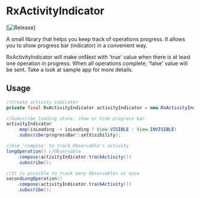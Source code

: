 # RxActivityIndicator

[![Release](https://jitpack.io/v/marcinax/RxActivityIndicator-Android.svg)]

A small library that helps you keep track of operations progress. It allows you to show progress bar (indicator) in a convenient way.

RxActivityIndicator will make onNext with 'true' value when there is at least one operation in progress. When all operations complete, 'false' value will be sent. Take a look at sample app for more details.

Usage
---
```java
//Create activity indicator
private final RxActivityIndicator activityIndicator = new RxActivityIndicator();

//Subscribe loading state, show or hide progress bar
activityIndicator
    .map(isLoading -> isLoading ? View.VISIBLE : View.INVISIBLE)
    .subscribe(progressBar::setVisibility);

//Use 'compose' to track Observable's activity
longOperation() //Observable
    .compose(activityIndicator.trackActivity())
    .subscribe();

//It is possible to track many Observables at once
secondLongOperation()
    .compose(activityIndicator.trackActivity())
    .subscribe();
```
